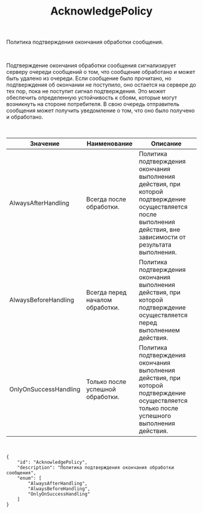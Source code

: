 ﻿---
layout: default
title: AcknowledgePolicy
position: 1
categories: 
tags: 
---

Политика подтверждения окончания обработки сообщения.

 

Подтверждение окончания обработки сообщения сигнализирует серверу очереди сообщений о том, что сообщение обработано и может быть удалено из очереди. Если сообщение было прочитано, но подтверждения об окончании не поступило, оно остается на сервере до тех пор, пока не поступит сигнал подтверждения. Это может обеспечить определенную устойчивость к сбоям, которые могут возникнуть на стороне потребителя. В свою очередь отправитель сообщения может получить уведомление о том, что оно было получено и обработано.

   

|Значение|Наименование|Описание|
|--------|------------|--------|
|AlwaysAfterHandling|Всегда после обработки.|Политика подтверждения окончания выполнения действия, при которой подтверждение осуществляется после выполнения действия, вне зависимости от результата выполнения.|
|AlwaysBeforeHandling|Всегда перед началом обработки.|Политика подтверждения окончания выполнения действия, при которой подтверждение осуществляется перед выполнением действия.|
|OnlyOnSuccessHandling|Только после успешной обработки.|Политика подтверждения окончания выполнения действия, при которой подтверждение осуществляется только после успешного выполнения действия.|

   

```
{
	"id": "AcknowledgePolicy",
	"description": "Политика подтверждения окончания обработки сообщения",
	"enum": [
		"AlwaysAfterHandling",
		"AlwaysBeforeHandling",
		"OnlyOnSuccessHandling"
	]
}
```

 

 

